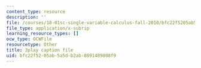 ```yaml
---
content_type: resource
description: ''
file: /courses/18-01sc-single-variable-calculus-fall-2010/bfc22f5205ab5a5db2ab8091489808f9_9v25gg2qJYE.vtt
file_type: application/x-subrip
learning_resource_types: []
ocw_type: OCWFile
resourcetype: Other
title: 3play caption file
uid: bfc22f52-05ab-5a5d-b2ab-8091489808f9
---
```

